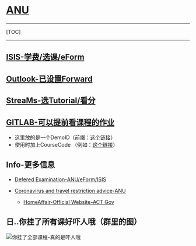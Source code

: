 # [ANU](https://www.anu.edu.au)

---

[TOC]

---

## [ISIS-学费/选课/eForm](https://isis.anu.edu.au)

## [Outlook-已设置Forward](https://outlook.office365.com)

## [StreaMs-选Tutorial/看分](https://cs.anu.edu.au/streams/index.php)

## [GITLAB-可以提前看课程的作业](https://gitlab.cecs.anu.edu.au)

- 这里放的是一个DemoID（前缀：[这个链接](https://gitlab.cecs.anu.edu.au/)）
- 使用时加上CourseCode （例如：[这个链接](https://gitlab.cecs.anu.edu.au/comp2300/2020/comp2300-2020-lab-1)）

## Info-更多信息

- [Defered Examination-ANU/eForm/ISIS](https://www.anu.edu.au/students/program-administration/assessments-exams/deferred-examinations)

- [Coronavirus and travel restriction advice-ANU](https://www.anu.edu.au/news/all-news/coronavirus-and-travel-restrictions-advice) 
    - [HomeAffair-Official Website-ACT Gov](https://www.homeaffairs.gov.au/news-media/current-alerts/novel-coronavirus)

## 日..你挂了所有课好吓人哦（群里的图）

![你挂了全部课程-真的是吓人哦](https://tva1.sinaimg.cn/large/0082zybpgy1gc6r15ivw1j30u01swq4m.jpg)